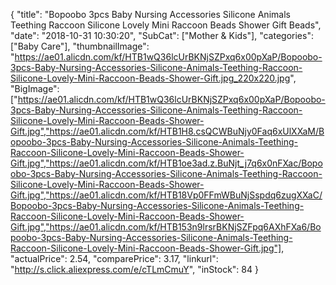 {
	"title": "Bopoobo 3pcs Baby Nursing Accessories Silicone Animals Teething Raccoon Silicone Lovely Mini Raccoon Beads Shower Gift Beads",
	"date": "2018-10-31 10:30:20",
	"SubCat": ["Mother & Kids"],
	"categories": ["Baby Care"],
	"thumbnailImage": "https://ae01.alicdn.com/kf/HTB1wQ36lcUrBKNjSZPxq6x00pXaP/Bopoobo-3pcs-Baby-Nursing-Accessories-Silicone-Animals-Teething-Raccoon-Silicone-Lovely-Mini-Raccoon-Beads-Shower-Gift.jpg_220x220.jpg",
	"BigImage": ["https://ae01.alicdn.com/kf/HTB1wQ36lcUrBKNjSZPxq6x00pXaP/Bopoobo-3pcs-Baby-Nursing-Accessories-Silicone-Animals-Teething-Raccoon-Silicone-Lovely-Mini-Raccoon-Beads-Shower-Gift.jpg","https://ae01.alicdn.com/kf/HTB1H8.csQCWBuNjy0Faq6xUlXXaM/Bopoobo-3pcs-Baby-Nursing-Accessories-Silicone-Animals-Teething-Raccoon-Silicone-Lovely-Mini-Raccoon-Beads-Shower-Gift.jpg","https://ae01.alicdn.com/kf/HTB1oe3ad.z.BuNjt_j7q6x0nFXac/Bopoobo-3pcs-Baby-Nursing-Accessories-Silicone-Animals-Teething-Raccoon-Silicone-Lovely-Mini-Raccoon-Beads-Shower-Gift.jpg","https://ae01.alicdn.com/kf/HTB18Vp0FFmWBuNjSspdq6zugXXaC/Bopoobo-3pcs-Baby-Nursing-Accessories-Silicone-Animals-Teething-Raccoon-Silicone-Lovely-Mini-Raccoon-Beads-Shower-Gift.jpg","https://ae01.alicdn.com/kf/HTB153n9lrsrBKNjSZFpq6AXhFXa6/Bopoobo-3pcs-Baby-Nursing-Accessories-Silicone-Animals-Teething-Raccoon-Silicone-Lovely-Mini-Raccoon-Beads-Shower-Gift.jpg"],
	"actualPrice": 2.54,
	"comparePrice": 3.17,
	"linkurl": "http://s.click.aliexpress.com/e/cTLmCmuY",
	"inStock": 84
}
